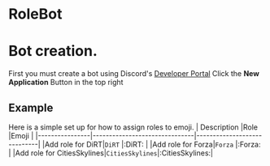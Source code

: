 # RoleBot

# Bot creation. 
First you must create a bot using Discord's [Developer Portal](https://discord.com/developers/applications)
Click the **New Application** Button in the top right



## Example
Here is a simple set up for how to assign roles to emoji.
|     Description           |Role                          |Emoji                         |
|----------------|-------------------------------|-----------------------------|
|Add role for DiRT|`DiRT`            |:DiRT:            |
|Add role for Forza|`Forza`            |:Forza:            |
|Add role for CitiesSkylines|`CitiesSkylines`|:CitiesSkylines:|

<!--stackedit_data:
eyJoaXN0b3J5IjpbNjc0MTM4MDM3LC0xNjAyMjIwMzA3XX0=
-->